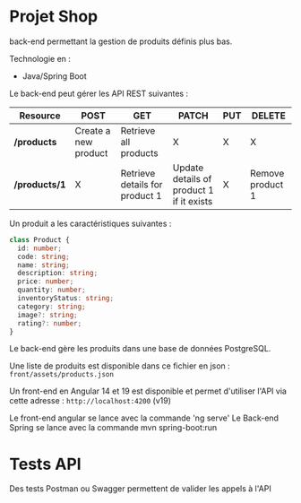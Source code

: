 # Projet Shop

back-end permettant la gestion de produits définis plus bas. 

Technologie en :

- Java/Spring Boot


Le back-end peut gérer les API REST suivantes : 

| Resource           | POST                  | GET                            | PATCH                                    | PUT | DELETE           |
| ------------------ | --------------------- | ------------------------------ | ---------------------------------------- | --- | ---------------- |
| **/products**      | Create a new product  | Retrieve all products          | X                                        | X   |     X            |
| **/products/1**    | X                     | Retrieve details for product 1 | Update details of product 1 if it exists | X   | Remove product 1 |

Un produit a les caractéristiques suivantes : 

``` typescript
class Product {
  id: number;
  code: string;
  name: string;
  description: string;
  price: number;
  quantity: number;
  inventoryStatus: string;
  category: string;
  image?: string;
  rating?: number;
}
```

Le back-end gère les produits dans une base de données PostgreSQL.

Une liste de produits est disponible dans ce fichier en json : `front/assets/products.json`

Un front-end en Angular 14 et 19 est disponible et permet d'utiliser l'API via cette adresse : `http://localhost:4200` (v19)


Le front-end angular se lance avec la commande 'ng serve'
Le Back-end Spring se lance avec la commande mvn spring-boot:run

# Tests API

Des tests Postman ou Swagger permettent de valider les appels à l'API
